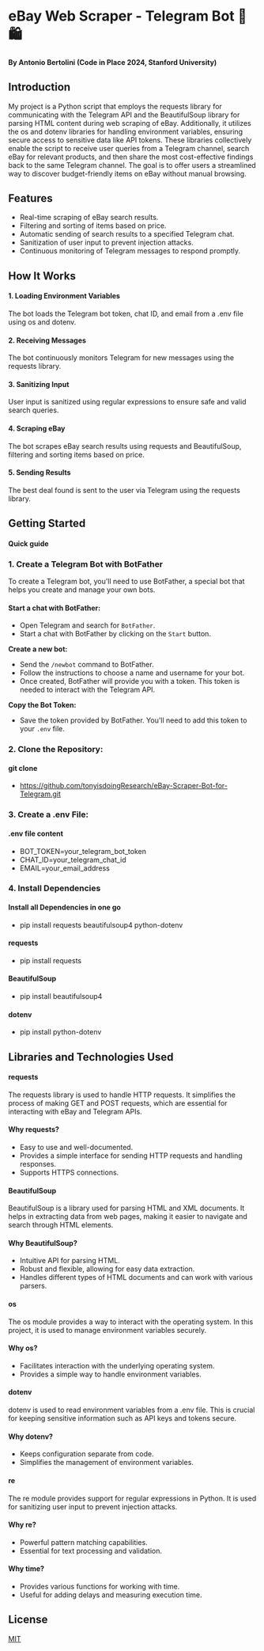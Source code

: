 
# eBay Web Scraper - Telegram Bot 🤖🛍️

#### By Antonio Bertolini (Code in Place 2024, Stanford University)




## Introduction
My project is a Python script that employs the requests library for communicating with the Telegram API and the BeautifulSoup library for parsing HTML content during web scraping of eBay. Additionally, it utilizes the os and dotenv libraries for handling environment variables, ensuring secure access to sensitive data like API tokens. These libraries collectively enable the script to receive user queries from a Telegram channel, search eBay for relevant products, and then share the most cost-effective findings back to the same Telegram channel. The goal is to offer users a streamlined way to discover budget-friendly items on eBay without manual browsing.



## Features

- Real-time scraping of eBay search results.
- Filtering and sorting of items based on price.
- Automatic sending of search results to a specified Telegram chat.
- Sanitization of user input to prevent injection attacks.
- Continuous monitoring of Telegram messages to respond promptly.


## How It Works

#### 1. Loading Environment Variables
The bot loads the Telegram bot token, chat ID, and email from a .env file using os and dotenv.
#### 2. Receiving Messages
The bot continuously monitors Telegram for new messages using the requests library.
#### 3. Sanitizing Input
User input is sanitized using regular expressions to ensure safe and valid search queries.

#### 4. Scraping eBay
The bot scrapes eBay search results using requests and BeautifulSoup, filtering and sorting items based on price.

#### 5. Sending Results
The best deal found is sent to the user via Telegram using the requests library.
## Getting Started
#### Quick guide

### 1. Create a Telegram Bot with BotFather

To create a Telegram bot, you'll need to use BotFather, a special bot that helps you create and manage your own bots.

#### Start a chat with BotFather:
   - Open Telegram and search for `BotFather`.
   - Start a chat with BotFather by clicking on the `Start` button.

**Create a new bot:**
   - Send the `/newbot` command to BotFather.
   - Follow the instructions to choose a name and username for your bot.
   - Once created, BotFather will provide you with a token. This token is needed to        interact with the Telegram API.

**Copy the Bot Token:**
   - Save the token provided by BotFather. You'll need to add this token to your `.env` file.

### 2. Clone the Repository:
#### git clone 
- https://github.com/tonyisdoingResearch/eBay-Scraper-Bot-for-Telegram.git

### 3. Create a .env File:
#### .env file content

- BOT_TOKEN=your_telegram_bot_token
- CHAT_ID=your_telegram_chat_id
- EMAIL=your_email_address

### 4. Install Dependencies
#### Install all Dependencies in one go
- pip install requests beautifulsoup4 python-dotenv
#### requests
- pip install requests
#### BeautifulSoup
- pip install beautifulsoup4
#### dotenv
- pip install python-dotenv
## Libraries and Technologies Used
#### requests
The requests library is used to handle HTTP requests. It simplifies the process of making GET and POST requests, which are essential for interacting with eBay and Telegram APIs.

#### Why requests?
- Easy to use and well-documented.
- Provides a simple interface for sending HTTP requests and handling responses.
- Supports HTTPS connections.

#### BeautifulSoup
BeautifulSoup is a library used for parsing HTML and XML documents. It helps in extracting data from web pages, making it easier to navigate and search through HTML elements.

#### Why BeautifulSoup?
- Intuitive API for parsing HTML.
- Robust and flexible, allowing for easy data extraction.
- Handles different types of HTML documents and can work with various parsers.

#### os
The os module provides a way to interact with the operating system. In this project, it is used to manage environment variables securely.

#### Why os?
- Facilitates interaction with the underlying operating system.
- Provides a simple way to handle environment variables.

#### dotenv
dotenv is used to read environment variables from a .env file. This is crucial for keeping sensitive information such as API keys and tokens secure.

#### Why dotenv?
- Keeps configuration separate from code.
- Simplifies the management of environment variables.

#### re
The re module provides support for regular expressions in Python. It is used for sanitizing user input to prevent injection attacks.

#### Why re?
- Powerful pattern matching capabilities.
- Essential for text processing and validation.

#### Why time?
- Provides various functions for working with time.
- Useful for adding delays and measuring execution time.



## License

[MIT](https://choosealicense.com/licenses/mit/)

